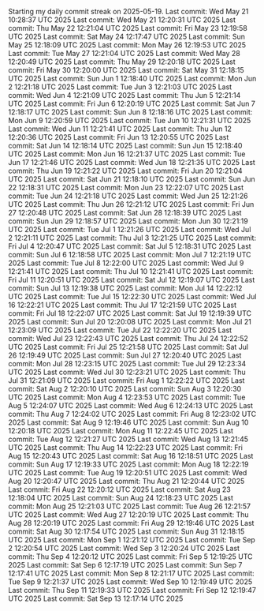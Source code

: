 Starting my daily commit streak on 2025-05-19.
Last commit: Wed May 21 10:28:37 UTC 2025
Last commit: Wed May 21 12:20:31 UTC 2025
Last commit: Thu May 22 12:21:04 UTC 2025
Last commit: Fri May 23 12:19:58 UTC 2025
Last commit: Sat May 24 12:17:47 UTC 2025
Last commit: Sun May 25 12:18:09 UTC 2025
Last commit: Mon May 26 12:19:53 UTC 2025
Last commit: Tue May 27 12:21:04 UTC 2025
Last commit: Wed May 28 12:20:49 UTC 2025
Last commit: Thu May 29 12:20:18 UTC 2025
Last commit: Fri May 30 12:20:00 UTC 2025
Last commit: Sat May 31 12:18:15 UTC 2025
Last commit: Sun Jun  1 12:18:40 UTC 2025
Last commit: Mon Jun  2 12:21:18 UTC 2025
Last commit: Tue Jun  3 12:21:03 UTC 2025
Last commit: Wed Jun  4 12:21:09 UTC 2025
Last commit: Thu Jun  5 12:21:14 UTC 2025
Last commit: Fri Jun  6 12:20:19 UTC 2025
Last commit: Sat Jun  7 12:18:17 UTC 2025
Last commit: Sun Jun  8 12:18:16 UTC 2025
Last commit: Mon Jun  9 12:20:59 UTC 2025
Last commit: Tue Jun 10 12:21:31 UTC 2025
Last commit: Wed Jun 11 12:21:41 UTC 2025
Last commit: Thu Jun 12 12:20:36 UTC 2025
Last commit: Fri Jun 13 12:20:55 UTC 2025
Last commit: Sat Jun 14 12:18:14 UTC 2025
Last commit: Sun Jun 15 12:18:40 UTC 2025
Last commit: Mon Jun 16 12:21:37 UTC 2025
Last commit: Tue Jun 17 12:21:46 UTC 2025
Last commit: Wed Jun 18 12:21:35 UTC 2025
Last commit: Thu Jun 19 12:21:22 UTC 2025
Last commit: Fri Jun 20 12:21:04 UTC 2025
Last commit: Sat Jun 21 12:18:10 UTC 2025
Last commit: Sun Jun 22 12:18:31 UTC 2025
Last commit: Mon Jun 23 12:22:07 UTC 2025
Last commit: Tue Jun 24 12:21:18 UTC 2025
Last commit: Wed Jun 25 12:21:26 UTC 2025
Last commit: Thu Jun 26 12:21:12 UTC 2025
Last commit: Fri Jun 27 12:20:48 UTC 2025
Last commit: Sat Jun 28 12:18:39 UTC 2025
Last commit: Sun Jun 29 12:18:57 UTC 2025
Last commit: Mon Jun 30 12:21:19 UTC 2025
Last commit: Tue Jul  1 12:21:26 UTC 2025
Last commit: Wed Jul  2 12:21:11 UTC 2025
Last commit: Thu Jul  3 12:21:25 UTC 2025
Last commit: Fri Jul  4 12:20:47 UTC 2025
Last commit: Sat Jul  5 12:18:31 UTC 2025
Last commit: Sun Jul  6 12:18:58 UTC 2025
Last commit: Mon Jul  7 12:21:19 UTC 2025
Last commit: Tue Jul  8 12:22:00 UTC 2025
Last commit: Wed Jul  9 12:21:41 UTC 2025
Last commit: Thu Jul 10 12:21:41 UTC 2025
Last commit: Fri Jul 11 12:20:51 UTC 2025
Last commit: Sat Jul 12 12:19:07 UTC 2025
Last commit: Sun Jul 13 12:19:38 UTC 2025
Last commit: Mon Jul 14 12:22:12 UTC 2025
Last commit: Tue Jul 15 12:22:30 UTC 2025
Last commit: Wed Jul 16 12:22:21 UTC 2025
Last commit: Thu Jul 17 12:21:59 UTC 2025
Last commit: Fri Jul 18 12:22:07 UTC 2025
Last commit: Sat Jul 19 12:19:39 UTC 2025
Last commit: Sun Jul 20 12:20:08 UTC 2025
Last commit: Mon Jul 21 12:23:09 UTC 2025
Last commit: Tue Jul 22 12:22:20 UTC 2025
Last commit: Wed Jul 23 12:22:43 UTC 2025
Last commit: Thu Jul 24 12:22:52 UTC 2025
Last commit: Fri Jul 25 12:21:58 UTC 2025
Last commit: Sat Jul 26 12:19:49 UTC 2025
Last commit: Sun Jul 27 12:20:40 UTC 2025
Last commit: Mon Jul 28 12:23:15 UTC 2025
Last commit: Tue Jul 29 12:23:34 UTC 2025
Last commit: Wed Jul 30 12:23:21 UTC 2025
Last commit: Thu Jul 31 12:21:09 UTC 2025
Last commit: Fri Aug  1 12:22:22 UTC 2025
Last commit: Sat Aug  2 12:20:10 UTC 2025
Last commit: Sun Aug  3 12:20:30 UTC 2025
Last commit: Mon Aug  4 12:23:53 UTC 2025
Last commit: Tue Aug  5 12:24:07 UTC 2025
Last commit: Wed Aug  6 12:24:13 UTC 2025
Last commit: Thu Aug  7 12:24:02 UTC 2025
Last commit: Fri Aug  8 12:23:02 UTC 2025
Last commit: Sat Aug  9 12:19:46 UTC 2025
Last commit: Sun Aug 10 12:20:18 UTC 2025
Last commit: Mon Aug 11 12:22:45 UTC 2025
Last commit: Tue Aug 12 12:21:27 UTC 2025
Last commit: Wed Aug 13 12:21:45 UTC 2025
Last commit: Thu Aug 14 12:22:23 UTC 2025
Last commit: Fri Aug 15 12:20:43 UTC 2025
Last commit: Sat Aug 16 12:18:51 UTC 2025
Last commit: Sun Aug 17 12:19:33 UTC 2025
Last commit: Mon Aug 18 12:22:19 UTC 2025
Last commit: Tue Aug 19 12:20:51 UTC 2025
Last commit: Wed Aug 20 12:20:47 UTC 2025
Last commit: Thu Aug 21 12:20:44 UTC 2025
Last commit: Fri Aug 22 12:20:12 UTC 2025
Last commit: Sat Aug 23 12:18:04 UTC 2025
Last commit: Sun Aug 24 12:18:23 UTC 2025
Last commit: Mon Aug 25 12:21:03 UTC 2025
Last commit: Tue Aug 26 12:21:57 UTC 2025
Last commit: Wed Aug 27 12:20:19 UTC 2025
Last commit: Thu Aug 28 12:20:19 UTC 2025
Last commit: Fri Aug 29 12:19:46 UTC 2025
Last commit: Sat Aug 30 12:17:54 UTC 2025
Last commit: Sun Aug 31 12:18:15 UTC 2025
Last commit: Mon Sep  1 12:21:12 UTC 2025
Last commit: Tue Sep  2 12:20:54 UTC 2025
Last commit: Wed Sep  3 12:20:24 UTC 2025
Last commit: Thu Sep  4 12:20:12 UTC 2025
Last commit: Fri Sep  5 12:19:25 UTC 2025
Last commit: Sat Sep  6 12:17:19 UTC 2025
Last commit: Sun Sep  7 12:17:41 UTC 2025
Last commit: Mon Sep  8 12:21:17 UTC 2025
Last commit: Tue Sep  9 12:21:37 UTC 2025
Last commit: Wed Sep 10 12:19:49 UTC 2025
Last commit: Thu Sep 11 12:19:33 UTC 2025
Last commit: Fri Sep 12 12:19:47 UTC 2025
Last commit: Sat Sep 13 12:17:14 UTC 2025
